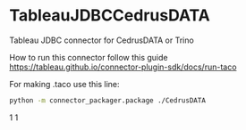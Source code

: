 # TableauJDBCCedrusDATA
Tableau JDBC connector for CedrusDATA or Trino

How to run this connector follow this guide https://tableau.github.io/connector-plugin-sdk/docs/run-taco

For making .taco use this line:

```bash
python -m connector_packager.package ./CedrusDATA
```
1
1
